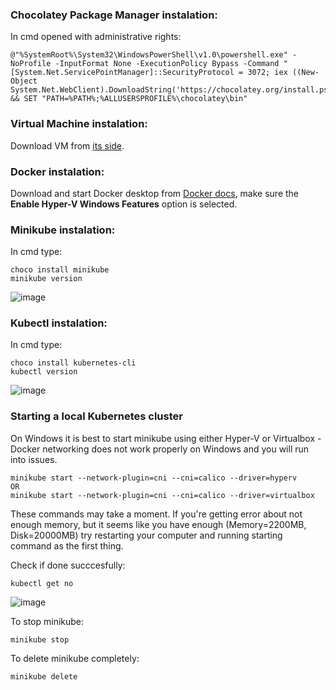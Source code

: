 ### Chocolatey Package Manager instalation:
In cmd opened with administrative rights:

```
@"%SystemRoot%\System32\WindowsPowerShell\v1.0\powershell.exe" -NoProfile -InputFormat None -ExecutionPolicy Bypass -Command "[System.Net.ServicePointManager]::SecurityProtocol = 3072; iex ((New-Object System.Net.WebClient).DownloadString('https://chocolatey.org/install.ps1'))" && SET "PATH=%PATH%;%ALLUSERSPROFILE%\chocolatey\bin"
```
### Virtual Machine instalation:
Download VM from [its side](https://www.virtualbox.org/).

### Docker instalation:
Download and start Docker desktop from [Docker docs](https://docs.docker.com/desktop/windows/install/), make sure the **Enable Hyper-V Windows Features** option is selected.

### Minikube instalation:
In cmd type:
```
choco install minikube
minikube version
```
![image](https://user-images.githubusercontent.com/47759484/147950326-b5779a85-421c-425e-88e7-ed62f0221989.png)


### Kubectl instalation:
In cmd type:
```
choco install kubernetes-cli
kubectl version
```
![image](https://user-images.githubusercontent.com/47759484/147950390-b45db8a8-5019-4f9f-a1f0-0a138b57e5e4.png)

### Starting a local Kubernetes cluster
On Windows it is best to start minikube using either Hyper-V or Virtualbox - Docker networking does not work properly on Windows and you will run into issues.
```
minikube start --network-plugin=cni --cni=calico --driver=hyperv
OR
minikube start --network-plugin=cni --cni=calico --driver=virtualbox
```
These commands may take a moment. 
If you're getting error about not enough memory, but it seems like you have enough (Memory=2200MB, Disk=20000MB) try restarting your computer and running starting command as the first thing.  

Check if done succcesfully:
```
kubectl get no
```
![image](https://user-images.githubusercontent.com/47759484/148371407-d86f9131-38c6-4616-a25d-410e49aa9ce3.png)


To stop minikube:
```
minikube stop
```
To delete minikube completely:
```
minikube delete
```
